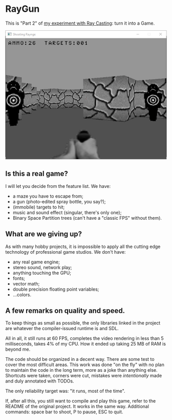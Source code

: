 # RayGun
This is "Part 2" of [my experiment with Ray Casting](https://github.com/stefanos-86/Ray-Cast-Exercise): turn it into a Game.

![Sample screeshot 1](https://github.com/stefanos-86/RayGun/blob/main/screenshot_for_readme.png "The least happy cardboard targets ever.")

## Is this a real game?
I will let you decide from the feature list. We have:
* a maze you have to escape from;
* a gun (photo-edited spray bottle, you say?);
* (immobile) targets to hit;
* music and sound effect (singular, there's only one);
* Binary Space Partition trees (can't have a "classic FPS" without them).

## What are we giving up?
As with many hobby projects, it is impossible to apply all the cutting edge technology of professional game studios. We don't have:
* any real game engine;
* stereo sound, network play;
* anything touching the GPU;
* fonts;
* vector math;
* double precision floating point variables;
* ...colors.

## A few remarks on quality and speed.
To keep things as small as possible, the only libraries linked in the project are whatever the compiler-issued runtime is and SDL.

All in all, it still runs at 60 FPS, completes the video rendering in less than 5 milliseconds, takes 4% of my CPU.
How it ended up taking 25 MB of RAM is beyond me.

The code should be organized in a decent way. There are some test to cover the most difficult areas. This work was done "on the fly"
with no plan to maintain the code in the long term, more as a joke than anything else.
Shortcuts were taken, corners were cut, mistakes were _intentionally_ made and duly annotated with TODOs.

The only reliability target was: "it runs, most of the time".

If, after all this, you still want to compile and play this game, refer to the README of the original project. It works in the same way.
Additional commands: space bar to shoot, P to pause, ESC to quit.
